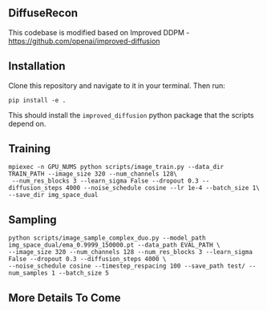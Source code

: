 ## DiffuseRecon

This codebase is modified based on Improved DDPM - https://github.com/openai/improved-diffusion

## Installation

Clone this repository and navigate to it in your terminal. Then run:

```
pip install -e .
```

This should install the `improved_diffusion` python package that the scripts depend on.


## Training

```
mpiexec -n GPU_NUMS python scripts/image_train.py --data_dir TRAIN_PATH --image_size 320 --num_channels 128\
 --num_res_blocks 3 --learn_sigma False --dropout 0.3 --diffusion_steps 4000 --noise_schedule cosine --lr 1e-4 --batch_size 1\
--save_dir img_space_dual
```
## Sampling

```
python scripts/image_sample_complex_duo.py --model_path img_space_dual/ema_0.9999_150000.pt --data_path EVAL_PATH \
--image_size 320 --num_channels 128 --num_res_blocks 3 --learn_sigma False --dropout 0.3 --diffusion_steps 4000 \
--noise_schedule cosine --timestep_respacing 100 --save_path test/ --num_samples 1 --batch_size 5
```
## More Details To Come